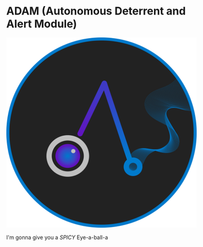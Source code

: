# ADAM (Autonomous Deterrent and Alert Module)

<img src="https://github.com/Ndkopacz/ADAM/blob/main/images/team_images/ADAM_Circle.png" alt="My Project Logo"/>
  
I'm gonna give you a *SPICY* Eye-a-ball-a
